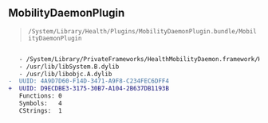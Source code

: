## MobilityDaemonPlugin

> `/System/Library/Health/Plugins/MobilityDaemonPlugin.bundle/MobilityDaemonPlugin`

```diff

   - /System/Library/PrivateFrameworks/HealthMobilityDaemon.framework/HealthMobilityDaemon
   - /usr/lib/libSystem.B.dylib
   - /usr/lib/libobjc.A.dylib
-  UUID: 4A9D7D60-F14D-3471-A9F8-C234FEC6DFF4
+  UUID: D9ECDBE3-3175-30B7-A104-2B637DB1193B
   Functions: 0
   Symbols:   4
   CStrings:  1

```
